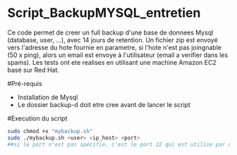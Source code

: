 # Script_BackupMYSQL_entretien
Ce code permet de creer un full backup d'une base de donnees Mysql (database, user, ...), avec 14 jours de retention. Un fichier zip est envoyé vers l'adresse du hote fournie en parametre, si l'hote n'est pas joingnable (50 x ping), alors un email est envoye à l'utilisateur (email a verifier dans les spams).
Les tests ont ete realises en utilisant une machine Amazon EC2 basé sur Red Hat. 

#Pré-requis
- Installation de Mysql
- Le dossier backup-d doit etre cree avant de lancer le script

#Execution du script
```bash
sudo chmod +x "mybackup.sh"
sudo ./mybackup.sh <user> <ip_host> <port>
##si le port n'est pas spécifie, c'est le port 22 qui est utilise par defaut
